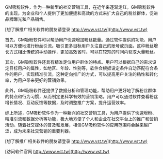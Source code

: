 GM吸粉软件，作为一种新型的社交营销工具，在近年来逐渐走红。GM吸粉软件的出现，为企业和个人提供了更加便捷和高效的方式来扩大自己的粉丝群体，促进品牌曝光和产品销售。

[想了解推广相关软件的朋友请登录 http://www.vst.tw](http://www.vst.tw)

首先，GM吸粉软件可以帮助用户快速增加粉丝数量。通过软件提供的功能，用户可以方便地进行粉丝引流，吸引更多目标用户关注自己的账号或页面。这种粉丝增长方式相比传统的手动操作，更加高效省时，可以在较短的时间内获取大量粉丝。

其次，GM吸粉软件还具有精准定位用户群体的特点。用户可以根据自己的需求设定目标用户的属性，如地区、年龄、性别等，软件会根据设定条件自动匹配符合条件的用户，实现精准引流。这种定向推广的方式，可以提高用户关注的粘性和转化率，为用户带来更好的营销效果。

此外，GM吸粉软件还提供了数据分析和管理功能，帮助用户更好地了解粉丝群体的特点和行为习惯，从而制定更科学有效的营销策略。用户可以通过软件查看粉丝增长情况、互动反馈等数据，及时调整推广方案，提升运营效率。

综上所述，GM吸粉软件作为一种新兴的社交营销工具，为用户提供了快速增粉、精准引流和数据分析等功能，极大地方便了个人和企业在社交平台上的推广和营销活动。随着社交媒体的普及和发展，相信GM吸粉软件的应用范围将会越来越广泛，成为未来社交营销的重要利器。

[想了解推广相关软件的朋友请登录 http://www.vst.tw](http://www.vst.tw)


[访问软件官网 http://www.vst.tw](http://www.vst.tw)
